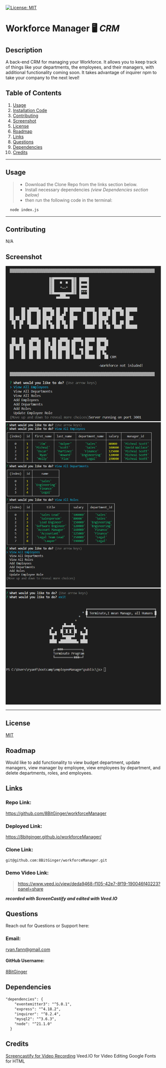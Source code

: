 
<a id="badges"></a>
[![License: MIT](https://img.shields.io/badge/License-MIT-yellow.svg)](https://opensource.org/licenses/MIT)


# **Workforce Manager** 🖥 ***CRM***

## Description
A back-end CRM for managing your Workforce.  It allows you to keep track of things like your departments, the employees, and their managers, with additional functionality coming soon.  It takes advantage of inquirer npm to take your company to the next level!


## Table of Contents
1. [Usage](#usage)
2. [Installation Code](#installation)
3. [Contributing](#contributing)
4. [Screenshot](#screenshot)
5. [License](#license)
6. [Roadmap](#roadmap)
7. [Links](#links)
8. [Questions](#support)
9. [Dependencies](#depend)
10. [Credits](#credits)

---

<a id="usage"></a>
## Usage
> - Download the Clone Repo from the links section below.  <br>
> - Install necessary dependencies <em>(view Dependencies section below)</em> <br>
> - then run the following code in the terminal:

<a id="installation"></a>
```
  node index.js
```

---

<a id="contributing"></a>
## Contributing
N/A


<a id="screenshot"></a>
## Screenshot
![screenshot](./assets/images/logo-screenshot.png)
![screenshot](./assets/images/db-screenshot.png)
![screenshot](./assets/images/exit-screenshot.png)

---


<a id="license"></a>
## License
[MIT](https://opensource.org/licenses/MIT)


<a id="roadmap"></a>
## Roadmap
Would like to add functionality to view budget department, update managers, view manager by employee, view employees by department, and delete departments, roles, and employees.


<a id="links"></a>
## Links
### Repo Link:
 https://github.com/8BitGinger/workforceManager
### Deployed Link:
https://8bitginger.github.io/workforceManager/
### Clone Link:
```
git@github.com:8BitGinger/workforceManager.git
```
### Demo Video Link:
> https://www.veed.io/view/deda9468-f105-42e7-8f19-190046f40223?panel=share
 
 ***recorded with ScreenCastify and edited with Veed.IO***


<a id="support"></a>
## Questions
Reach out for Questions or Support here:
### Email: 
ryan.fann@gmail.com
#### GitHub Username: 
[8BitGinger](https://github.com/8BitGinger)

<a id="depend"></a>
## Dependencies
```
"dependencies": {
    "eventemitter3": "^5.0.1",
    "express": "^4.18.2",
    "inquirer": "^8.2.4",
    "mysql2": "^3.6.3",
    "node": "^21.1.0"
  }
```

<a id="credits"></a>
## Credits
[Screencastify for Video Recording](https://screencastify.com)
Veed.IO for Video Editing
Google Fonts for HTML